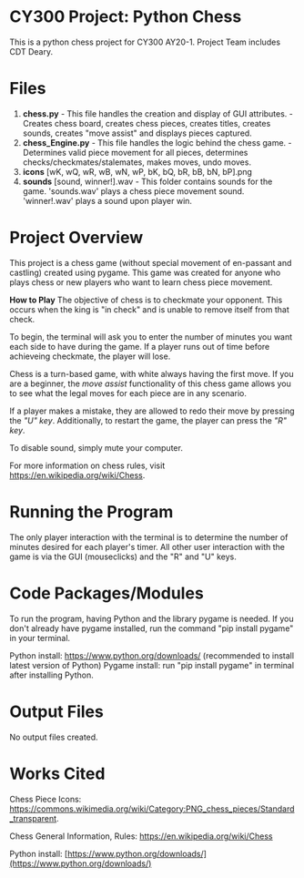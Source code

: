 # CY300 Project: Python Chess
This is a python chess project for CY300 AY20-1.
Project Team includes CDT Deary.

# Files
 1. **chess.py**
		- This file handles the creation and display of GUI attributes.
				- Creates chess board, creates chess pieces, creates titles, creates sounds, creates "move assist" and displays pieces captured.
 2. **chess_Engine.py**
		- This file handles the logic behind the chess game.
				- Determines valid piece movement for all pieces, determines checks/checkmates/stalemates, makes moves, undo moves.
 3. **icons** [wK, wQ, wR, wB, wN, wP, bK, bQ, bR, bB, bN, bP].png
 4. **sounds** [sound, winner!].wav
 		- This folder contains sounds for the game. 'sounds.wav' plays a chess piece movement sound. 'winner!.wav' plays a sound upon player win.
# Project Overview
This project is a chess game (without special movement of en-passant and castling) created using pygame. This game was created for anyone who plays chess or new players who want to learn chess piece movement.

**How to Play**
The objective of chess is to checkmate your opponent. This occurs when the king is "in check" and is unable to remove itself from that check.

To begin, the terminal will ask you to enter the number of minutes you want each side to have during the game. If a player runs out of time before achieveing checkmate, the player will lose.

Chess is a turn-based game, with white always having the first move. If you are a beginner, the *move assist* functionality of this chess game allows you to see what the legal moves for each piece are in any scenario.

If a player makes a mistake, they are allowed to redo their move by pressing the *"U" key*. Additionally, to restart the game, the player can press the *"R" key*.

To disable sound, simply mute your computer.

For more information on chess rules, visit https://en.wikipedia.org/wiki/Chess. 

# Running the Program
The only player interaction with the terminal is to determine the number of minutes desired for each player's timer. All other user interaction with the game is via the GUI (mouseclicks) and the "R" and "U" keys.

# Code Packages/Modules
To run the program, having Python and the library pygame is needed. If you don't already have pygame installed, run the command "pip install pygame" in your terminal.

Python install: https://www.python.org/downloads/ (recommended to install latest version of Python)
Pygame install: run "pip install pygame" in terminal after installing Python.

# Output Files
No output files created.

# Works Cited
Chess Piece Icons: https://commons.wikimedia.org/wiki/Category:PNG_chess_pieces/Standard_transparent.

Chess General Information, Rules: https://en.wikipedia.org/wiki/Chess

Python install: [https://www.python.org/downloads/](https://www.python.org/downloads/)
